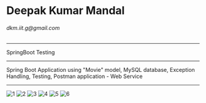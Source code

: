 <h1>Deepak Kumar Mandal</h1>
<h6>dkm.iit.g@gmail.com</h6>
<hr>
SpringBoot Testing<hr>
Spring Boot Application using "Movie" model, MySQL database, Exception Handling, Testing, Postman application - Web Service
<hr>

![1](https://github.com/deepak-mandal/ds-algo/assets/55249860/54d11574-e66a-430a-a135-717f16710d89)
![2](https://github.com/deepak-mandal/ds-algo/assets/55249860/693da808-911b-42eb-9e86-b42eb60c8679)
![3](https://github.com/deepak-mandal/ds-algo/assets/55249860/38542822-d2a2-4bec-ac97-601e1f5acc0e)
![4](https://github.com/deepak-mandal/ds-algo/assets/55249860/15f488f8-3a4c-47e0-afeb-8641d34f56ba)
![5](https://github.com/deepak-mandal/ds-algo/assets/55249860/1dd6abd5-013a-4dd4-8e8c-942dc4e1cb4a)
![6](https://github.com/deepak-mandal/ds-algo/assets/55249860/5ec5e285-836c-4a1d-b616-429b2b04a755)

